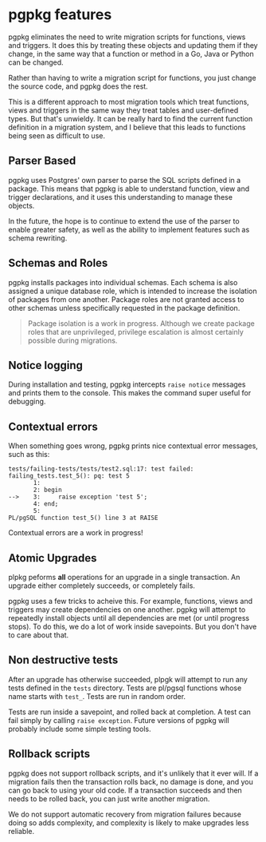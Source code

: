 # pgpkg features

pgpkg eliminates the need to write migration scripts for functions, views  and triggers.
It does this by treating these objects and updating them if they change, in the same way that a
function or method in a Go, Java or Python can be changed.

Rather than having to write a migration script for functions, you just change the source code, and
pgpkg does the rest.

This is a different approach to most migration tools which treat functions, views and
triggers in the same way they treat tables and user-defined types. But that's unwieldy.
It can be really hard to find the current function definition in a migration system,
and I believe that this leads to functions being seen as difficult to use.

## Parser Based

pgpkg uses Postgres' own parser to parse the SQL scripts defined in a package. This means
that pgpkg is able to understand function, view and trigger declarations, and it uses this
understanding to manage these objects.

In the future, the hope is to continue to extend the use of the parser to enable greater safety,
as well as the ability to implement features such as schema rewriting.

## Schemas and Roles

pgpkg installs packages into individual schemas. Each schema is also assigned a unique database role,
which is intended to increase the isolation of packages from one another. Package roles are not
granted access to other schemas unless specifically requested in the package definition.

> Package isolation is a work in progress. Although we create package roles that are unprivileged,
> privilege escalation is almost certainly possible during migrations.

## Notice logging

During installation and testing, pgpkg intercepts `raise notice` messages and prints them to the
console. This makes the command super useful for debugging.

## Contextual errors

When something goes wrong, pgpkg prints nice contextual error messages, such as this:

    tests/failing-tests/tests/test2.sql:17: test failed: failing_tests.test_5(): pq: test 5
           1:
           2: begin
    -->    3:     raise exception 'test 5';
           4: end;
           5:
    PL/pgSQL function test_5() line 3 at RAISE

Contextual errors are a work in progress!

## Atomic Upgrades

plpkg peforms **all** operations for an upgrade in a single transaction. An upgrade either completely
succeeds, or completely fails.

pgpkg uses a few tricks to acheive this. For example, functions, views and triggers may create dependencies on one
another. pgpkg will attempt to repeatedly install objects until all dependencies are met (or until progress stops).
To do this, we do a lot of work inside savepoints. But you don't have to care about that.

## Non destructive tests

After an upgrade has otherwise succeeded, plpgk will attempt to run any tests defined in the `tests`
directory. Tests are pl/pgsql functions whose name starts with `test_`. Tests are run in random order.

Tests are run inside a savepoint, and rolled back at completion. A test can fail simply by calling
`raise exception`. Future versions of pgpkg will probably include some simple testing tools.

## Rollback scripts

pgpkg does not support rollback scripts, and it's unlikely that it ever will. If a migration fails then
the transaction rolls back, no damage is done, and you can go back to using your old code. If a transaction
succeeds and then needs to be rolled back, you can just write another migration.

We do not support automatic recovery from migration failures because doing so adds complexity, and complexity
is likely to make upgrades less reliable.